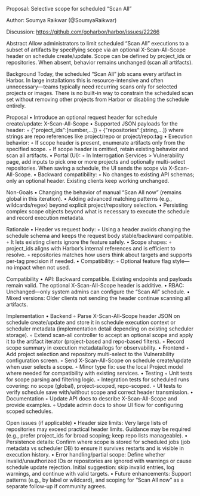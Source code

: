 Proposal: Selective scope for scheduled “Scan All”

Author: Soumya Raikwar (@SoumyaRaikwar)

Discussion: https://github.com/goharbor/harbor/issues/22266

Abstract
Allow administrators to limit scheduled “Scan All” executions to a subset of artifacts by specifying scope via an optional X-Scan-All-Scope header on schedule create/update. Scope can be defined by project_ids or repositories. When absent, behavior remains unchanged (scan all artifacts).

Background
Today, the scheduled “Scan All” job scans every artifact in Harbor. In large installations this is resource-intensive and often unnecessary—teams typically need recurring scans only for selected projects or images. There is no built-in way to constrain the scheduled scan set without removing other projects from Harbor or disabling the schedule entirely.

Proposal
•  Introduce an optional request header for schedule create/update: X-Scan-All-Scope
•  Supported JSON payloads for the header:
◦  {"project_ids":[number,...]}
◦  {"repositories":[string,...]} where strings are repo references like project/repo or project/repo:tag
•  Execution behavior:
◦  If scope header is present, enumerate artifacts only from the specified scope.
◦  If scope header is omitted, retain existing behavior and scan all artifacts.
•  Portal (UI):
◦  In Interrogation Services > Vulnerability page, add inputs to pick one or more projects and optionally multi-select repositories. When saving a schedule, the UI sends the scope via X-Scan-All-Scope.
•  Backward compatibility:
◦  No changes to existing API schemas; only an optional header. Existing clients keep working unchanged.

Non-Goals
•  Changing the behavior of manual “Scan All now” (remains global in this iteration).
•  Adding advanced matching patterns (e.g., wildcards/regex) beyond explicit project/repository selection.
•  Persisting complex scope objects beyond what is necessary to execute the schedule and record execution metadata.

Rationale
•  Header vs request body:
◦  Using a header avoids changing the schedule schema and keeps the request body stable/backward compatible.
◦  It lets existing clients ignore the feature safely.
•  Scope shapes:
◦  project_ids aligns with Harbor’s internal references and is efficient to resolve.
◦  repositories matches how users think about targets and supports per-tag precision if needed.
•  Compatibility:
◦  Optional feature flag style—no impact when not used.

Compatibility
•  API: Backward compatible. Existing endpoints and payloads remain valid. The optional X-Scan-All-Scope header is additive.
•  RBAC: Unchanged—only system admins can configure the “Scan All” schedule.
•  Mixed versions: Older clients not sending the header continue scanning all artifacts.

Implementation
•  Backend
◦  Parse X-Scan-All-Scope header JSON on schedule create/update and store it in schedule execution context or scheduler metadata (implementation detail depending on existing scheduler storage).
◦  Extend scan-all controller to accept an optional scope and apply it to the artifact iterator (project-based and repo-based filters).
◦  Record scope summary in execution metadata/logs for observability.
•  Frontend
◦  Add project selection and repository multi-select to the Vulnerability configuration screen.
◦  Send X-Scan-All-Scope on schedule create/update when user selects a scope.
◦  Minor type fix: use the local Project model where needed for compatibility with existing services.
•  Testing
◦  Unit tests for scope parsing and filtering logic.
◦  Integration tests for scheduled runs covering: no scope (global), project-scoped, repo-scoped.
◦  UI tests to verify schedule save with/without scope and correct header transmission.
•  Documentation
◦  Update API docs to describe X-Scan-All-Scope and provide examples.
◦  Update admin docs to show UI flow for configuring scoped schedules.

Open issues (if applicable)
•  Header size limits: Very large lists of repositories may exceed practical header limits. Guidance may be required (e.g., prefer project_ids for broad scoping; keep repo lists manageable).
•  Persistence details: Confirm where scope is stored for scheduled jobs (job metadata vs scheduler DB) to ensure it survives restarts and is visible in execution history.
•  Error handling/partial scope: Define whether invalid/unauthorized IDs or repositories are ignored with warnings or cause schedule update rejection. Initial suggestion: skip invalid entries, log warnings, and continue with valid targets.
•  Future enhancements: Support patterns (e.g., by label or wildcard), and scoping for “Scan All now” as a separate follow-up if community agrees.